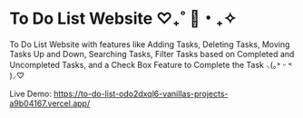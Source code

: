 # To Do List Website ‎♡₊˚ 🦢・₊✧ 

To Do List Website with features like Adding Tasks, Deleting Tasks, Moving Tasks Up and Down, Searching Tasks, Filter Tasks based on Completed and Uncompleted Tasks, and a Check Box Feature to Complete the Task ⸜(｡˃ ᵕ ˂ )⸝♡ 

Live Demo: https://to-do-list-odo2dxql6-vanillas-projects-a9b04167.vercel.app/
